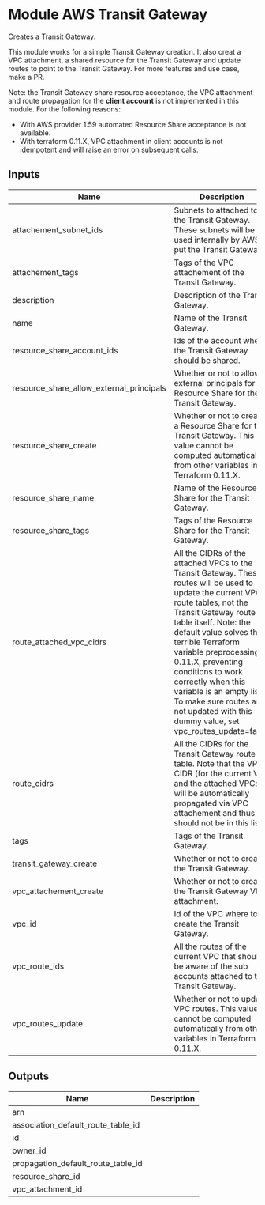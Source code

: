 # Module AWS Transit Gateway

Creates a Transit Gateway.

This module works for a simple Transit Gateway creation.
It also creat a VPC attachment, a shared resource for the Transit Gateway and update routes to point to the Transit Gateway.
For more features and use case, make a PR.

Note: the Transit Gateway share resource acceptance, the VPC attachment and route propagation for the **client account** is not implemented in this module.
For the following reasons:
- With AWS provider 1.59 automated Resource Share acceptance is not available.
- With terraform 0.11.X, VPC attachment in client accounts is not idempotent and will raise an error on subsequent calls.

<!-- BEGINNING OF PRE-COMMIT-TERRAFORM DOCS HOOK -->
## Inputs

| Name | Description | Type | Default | Required |
|------|-------------|:----:|:-----:|:-----:|
| attachement\_subnet\_ids | Subnets to attached to the Transit Gateway. These subnets will be used internally by AWS to put the Transit Gateway. | list | `[]` | no |
| attachement\_tags | Tags of the VPC attachement of the Transit Gateway. | map | `{}` | no |
| description | Description of the Transit Gateway. | string | n/a | yes |
| name | Name of the Transit Gateway. | string | n/a | yes |
| resource\_share\_account\_ids | Ids of the account where the Transit Gateway should be shared. | list | `[]` | no |
| resource\_share\_allow\_external\_principals | Whether or not to allow external principals for the Resource Share for the Transit Gateway. | string | `"true"` | no |
| resource\_share\_create | Whether or not to create a Resource Share for the Transit Gateway. This value cannot be computed automatically from other variables in Terraform 0.11.X. | string | `"false"` | no |
| resource\_share\_name | Name of the Resource Share for the Transit Gateway. | string | `""` | no |
| resource\_share\_tags | Tags of the Resource Share for the Transit Gateway. | map | `{}` | no |
| route\_attached\_vpc\_cidrs | All the CIDRs of the attached VPCs to the Transit Gateway. These routes will be used to update the current VPC route tables, not the Transit Gateway route table itself. Note: the default value solves the terrible Terraform variable preprocessing in 0.11.X, preventing conditions to work correctly when this variable is an empty list. To make sure routes are not updated with this dummy value, set vpc_routes_update=false. | list | `[ "127.0.0.1/32" ]` | no |
| route\_cidrs | All the CIDRs for the Transit Gateway route table. Note that the VPCs CIDR (for the current VPC and the attached VPCs) will be automatically propagated via VPC attachement and thus should not be in this list. | list | `[]` | no |
| tags | Tags of the Transit Gateway. | map | `{}` | no |
| transit\_gateway\_create | Whether or not to create the Transit Gateway. | string | `"true"` | no |
| vpc\_attachement\_create | Whether or not to create the Transit Gateway VPC attachment. | string | `"true"` | no |
| vpc\_id | Id of the VPC where to create the Transit Gateway. | string | n/a | yes |
| vpc\_route\_ids | All the routes of the current VPC that should be aware of the sub accounts attached to the Transit Gateway. | list | `[]` | no |
| vpc\_routes\_update | Whether or not to update VPC routes. This value cannot be computed automatically from other variables in Terraform 0.11.X. | string | `"true"` | no |

## Outputs

| Name | Description |
|------|-------------|
| arn |  |
| association\_default\_route\_table\_id |  |
| id |  |
| owner\_id |  |
| propagation\_default\_route\_table\_id |  |
| resource\_share\_id |  |
| vpc\_attachment\_id |  |

<!-- END OF PRE-COMMIT-TERRAFORM DOCS HOOK -->
